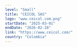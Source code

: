 ```yaml
---
level: "Small"
title: "CEICOL SAS"
logo: "www.ceicol.com.png"
startDate: "2025-03-01"
endDate: "2026-02-28"
link: "https://www.ceicol.com/"
country: "Colombia"
---
```

